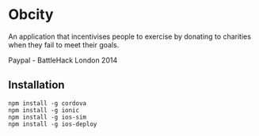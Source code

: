 Obcity
======

An application that incentivises people to exercise by donating to charities when they fail to meet their goals.

Paypal - BattleHack London 2014


## Installation

    npm install -g cordova
    npm install -g ionic
    npm install -g ios-sim
    npm install -g ios-deploy
